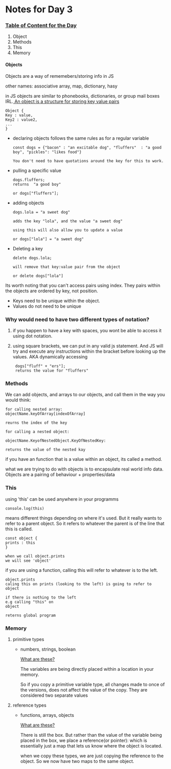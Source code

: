 # Notes for Day 3

### <u>Table of Content for the Day</u>
1) Object
2) Methods
3) This
4) Memory


#### Objects
Objects are a way of rememebers/storing info in JS

other names: associative array, map, dictionary, hasy 

in JS objects are similar to phonebooks, dictionaries, or group mail boxes IRL.<u> An object is a structure for storing key value pairs</u>

    Object {
    Key : value,
    Key2 : value2,
    ... 
    }

* declaring objects follows the same rules as for a regular variable
    
      const dogs = {"bacon" : "an excitable dog", "fluffers"  : "a good boy", "pickles": "likes food"}

      You don't need to have quotations around the key for this to work. 

* pulling a specific value 

      dogs.fluffers;
      returns  "a good boy"

      or dogs["fluffers"];
    
* adding objects

      dogs.lola = "a sweet dog"

      adds the key "lola", and the value "a sweet dog"

      using this will also allow you to update a value

      or dogs["lola"] = "a sweet dog"

* Deleting a key

      delete dogs.lola; 

      will remove that key:value pair from the object

      or delete dogs["lola"] 

Its worth noting that you can't access pairs using index. They pairs within the objects are ordered by key, not position. 

* Keys need to be unique within the object. 
* Values do not need to be unique

### Why would need to have two different types of notation?

1) if you happen to have a key with spaces, you wont be able to access it using dot notation. 
2) using square brackets, we can put in any valid js statement. And JS will try and execute any instructions within the bracket before looking up the values. AKA dynamically accessing

        dogs["fluff" + "ers"];
        returns the value for "fluffers" 

### Methods

We can add objects, and arrays to our objects, and call them in the way you would think: 
    
    for calling nested array: 
    objectName.keyOfArray[indexOfArray]

    reurns the index of the key

    for calling a nested object: 

    objectName.KeyofNestedObject.KeyOfNestedKey: 

    returns the value of the nested kay 

if you have an function that is a value within an object, its called a method. 


what we are trying to do with objects is to encapsulate real world info data. Objects are a pairing of behaviour + properties/data 

### This

using 'this' can be used anywhere in your programms

    console.log(this)

means different things depending on where it's used. But it really wants to refer to a parent object. So it refers to whatever the parent is of the line that this is called. 
        
    const object {
    prints : this
    }

    when we call object.prints
    we will see 'object' 

if you are using a function, calling this will refer to whatever is to the left. 

    object.prints
    caling this on prints (looking to the left) is going to refer to object

    if there is nothing to the left
    e.g calling "this" on 
    object

    reterns global program 

### Memory

1) primitive types 
    * numbers, strings, boolean
      
      <u>What are these?</u>
      
      The variables are being directly placed within a location in your memory. 

      So if you copy a primitive variable type, all changes made to once of the versions, does not affect the value of the copy. They are considered two separate values
2) reference types 
    * functions, arrays, objects 

      <u> What are these?</u> 

      There is still the box. But rather than the value of the variable being placed in the box, we place a reference(or pointer): which is essentially just a map that lets us know where the object is located. 

      when we copy these types, we are just copying the reference to the object. So we now have two maps to the same object. 
 

